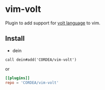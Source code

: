 # vim-volt

Plugin to add support for [volt language](http://www.volt-lang.org/) to vim.

## Install

- dein

```vim
call dein#add('CORDEA/vim-volt')
```

or

```toml
[[plugins]]
repo = 'CORDEA/vim-volt'
```
